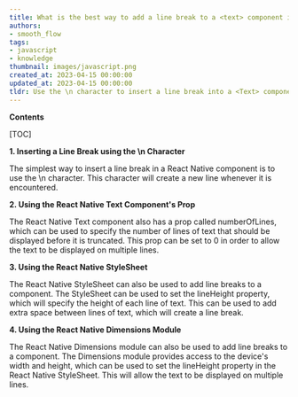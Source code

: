 ```yaml
---
title: What is the best way to add a line break to a <text> component in react native?
authors:
- smooth_flow
tags:
- javascript
- knowledge
thumbnail: images/javascript.png
created_at: 2023-04-15 00:00:00
updated_at: 2023-04-15 00:00:00
tldr: Use the \n character to insert a line break into a <Text> component in React Native.
---
```


**Contents**

[TOC]

**1. Inserting a Line Break using the \n Character**

The simplest way to insert a line break in a React Native <Text> component is to use the \n character. This character will create a new line whenever it is encountered.

**2. Using the React Native Text Component's Prop**

The React Native Text component also has a prop called numberOfLines, which can be used to specify the number of lines of text that should be displayed before it is truncated. This prop can be set to 0 in order to allow the text to be displayed on multiple lines.

**3. Using the React Native StyleSheet**

The React Native StyleSheet can also be used to add line breaks to a <Text> component. The StyleSheet can be used to set the lineHeight property, which will specify the height of each line of text. This can be used to add extra space between lines of text, which will create a line break.

**4. Using the React Native Dimensions Module**

The React Native Dimensions module can also be used to add line breaks to a <Text> component. The Dimensions module provides access to the device's width and height, which can be used to set the lineHeight property in the React Native StyleSheet. This will allow the text to be displayed on multiple lines.
